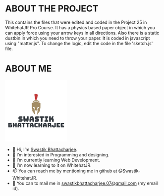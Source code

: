 # ABOUT THE PROJECT
This contains the files that were edited and coded in the Project 25 in WhitehatJR Pro Course. It has a physics based paper object in which you can apply force using your arrow keys in all directions. Also there is a static dustbin in which you need to throw your paper. It is coded in javascript using "matter.js". To change the logic, edit the code in the file 'sketch.js' file.

# ABOUT ME

![My Image](swastik.png)

- 👋 Hi, I’m [Swastik Bhattacharjee](https://github.com/Swastik-WhitehatJR).
- 👀 I’m interested in Programming and designing.
- 🌱 I’m currently learning Web Development.
- 💞️ I’m now learning to it on WhitehatJR.
- 📫 You can reach me by mentioning me in github at @Swastik-WhitehatJR.
- 💌 You can to mail me in swastikbhattacharjee.07@gmail.com (my email id).
